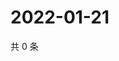 # 2022-01-21

共 0 条

<!-- BEGIN WEIBO -->
<!-- 最后更新时间 Fri Jan 21 2022 13:12:36 GMT+0800 (China Standard Time) -->

<!-- END WEIBO -->
